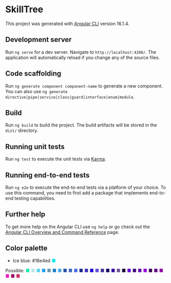 # SkillTree

This project was generated with [Angular CLI](https://github.com/angular/angular-cli) version 16.1.4.

## Development server

Run `ng serve` for a dev server. Navigate to `http://localhost:4200/`. The application will automatically reload if you change any of the source files.

## Code scaffolding

Run `ng generate component component-name` to generate a new component. You can also use `ng generate directive|pipe|service|class|guard|interface|enum|module`.

## Build

Run `ng build` to build the project. The build artifacts will be stored in the `dist/` directory.

## Running unit tests

Run `ng test` to execute the unit tests via [Karma](https://karma-runner.github.io).

## Running end-to-end tests

Run `ng e2e` to execute the end-to-end tests via a platform of your choice. To use this command, you need to first add a package that implements end-to-end testing capabilities.

## Further help

To get more help on the Angular CLI use `ng help` or go check out the [Angular CLI Overview and Command Reference](https://angular.io/cli) page.

## Color palette

- Ice blue: #18e4ed <span style="color:#18e4ed">■</span>

Possible:
<span style="color:#17ecb2">■</span>
<span style="color:#bce6eb">■</span>
<span style="color:#5bd5ef">■</span>
<span style="color:#23a1ed">■</span>
<span style="color:#6e98ae">■</span>
<span style="color:#1b82c3">■</span>
<span style="color:#4ba5e6">■</span>
<span style="color:#2553a6">■</span>
<span style="color:#416bbf">■</span>
<span style="color:#4a6de9">■</span>
<span style="color:#232989">■</span>
<span style="color:#4334b7">■</span>
<span style="color:#2204db">■</span>
<span style="color:#684dd9">■</span>
<span style="color:#443390">■</span>
<span style="color:#1a0765">■</span>
<span style="color:#3607a0">■</span>
<span style="color:#6f5499">■</span>
<span style="color:#1c0838">■</span>
<span style="color:#6907d4">■</span>
<span style="color:#41097a">■</span>
<span style="color:#630fab">■</span>
<span style="color:#9908d7">■</span>
<span style="color:#3f0455">■</span>
<span style="color:#630785">■</span>
<span style="color:#8e06a3">■</span>
<span style="color:#e522bc">■</span>
<span style="color:#9d1168">■</span>
<span style="color:#c92f61">■</span>
